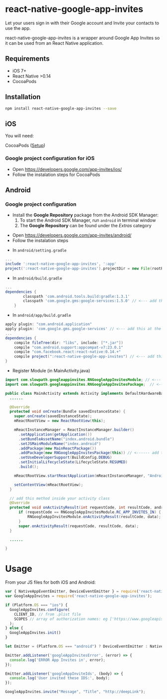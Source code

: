 # react-native-google-app-invites
Let your users sign in with their Google account and Invite your
contacts to use the app.

react-native-google-app-invites is a wrapper around Google App Invites so it can be used from an React Native application.

## Requirements

- iOS 7+
- React Native >0.14
- CocoaPods

## Installation

```bash
npm install react-native-google-app-invites --save
```

## iOS

You will need:

CocoaPods ([Setup](https://guides.cocoapods.org/using/getting-started.html#installation))

### Google project configuration for iOS

- Open https://developers.google.com/app-invites/ios/
- Follow the instalation steps for CocoaPods

## Android

### Google project configuration

* Install the **Google Repository** package from the Android SDK Manager:
	1. To start the Android SDK Manager, run `android` in terminal window
	2. The **Google Repository** can be found under the _Extras_ category

- Open https://developers.google.com/app-invites/android/
- Follow the instalation steps

* In `android/setting.gradle`

```gradle
...
include ':react-native-google-app-invites', ':app'
project(':react-native-google-app-invites').projectDir = new File(rootProject.projectDir, '../node_modules/react-native-google-app-invites/android')
```

* In `android/build.gradle`

```gradle
...
dependencies {
        classpath 'com.android.tools.build:gradle:1.3.1'
        classpath 'com.google.gms:google-services:1.5.0' // <--- add this
    }
```

* In `android/app/build.gradle`

```gradle
apply plugin: "com.android.application"
apply plugin: 'com.google.gms.google-services' // <--- add this at the TOP
...
dependencies {
    compile fileTree(dir: "libs", include: ["*.jar"])
    compile "com.android.support:appcompat-v7:23.0.1"
    compile "com.facebook.react:react-native:0.14.+"
    compile project(":react-native-google-app-invites") // <--- add this
}
```

* Register Module (in MainActivity.java)

```java
import com.slowpath.googleappinvites.RNGoogleAppInvitesModule; // <--- import
import com.slowpath.googleappinvites.RNGoogleAppInvitesPackage;  // <--- import

public class MainActivity extends Activity implements DefaultHardwareBackBtnHandler {
  ......

  @Override
  protected void onCreate(Bundle savedInstanceState) {
    super.onCreate(savedInstanceState);
    mReactRootView = new ReactRootView(this);

    mReactInstanceManager = ReactInstanceManager.builder()
      .setApplication(getApplication())
      .setBundleAssetName("index.android.bundle")
      .setJSMainModuleName("index.android")
      .addPackage(new MainReactPackage())
      .addPackage(new RNGoogleAppInvitesPackage(this)) // <------ add this line to yout MainActivity class
      .setUseDeveloperSupport(BuildConfig.DEBUG)
      .setInitialLifecycleState(LifecycleState.RESUMED)
      .build();

    mReactRootView.startReactApplication(mReactInstanceManager, "AndroidRNSample", null);

    setContentView(mReactRootView);
  }

  // add this method inside your activity class
  @Override
  protected void onActivityResult(int requestCode, int resultCode, android.content.Intent data) {
      if (requestCode == RNGoogleAppInvitesModule.RC_APP_INVITES_IN) {
          RNGoogleAppInvitesModule.onActivityResult(resultCode, data);
      }
      super.onActivityResult(requestCode, resultCode, data);
  }

  ......

}
```


# Usage

From your JS files for both iOS and Android:

```js
var { NativeAppEventEmitter, DeviceEventEmitter } = require('react-native');
var GoogleAppInvites = require('react-native-google-app-invites');

if (Platform.OS === "ios") {
  GoogleAppInvites.configure(
    CLIENT_ID, // from .plist file
    SCOPES // array of authorization names: eg ['https://www.googleapis.com/auth/plus.login']
  );
} else {
  GoogleAppInvites.init()
}

let Emitter = (Platform.OS === "android") ? DeviceEventEmitter : NativeAppEventEmitter;

Emitter.addListener('googleAppInvitesError', (error) => {
  console.log('ERROR App Invites in', error);
});

Emitter.addListener('googleAppInviteIds', (body) => {
  console.log('User invited these IDS:', body);
});

GoogleAppInvites.invite("Message", "Title", "http://deepLink");
```

